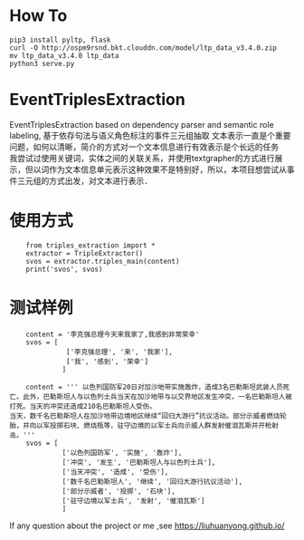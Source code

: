 # How To

```
pip3 install pyltp, flask
curl -O http://ospm9rsnd.bkt.clouddn.com/model/ltp_data_v3.4.0.zip
mv ltp_data_v3.4.0 ltp_data
python3 serve.py
```

# EventTriplesExtraction
   EventTriplesExtraction based on dependency parser and semantic role labeling, 基于依存句法与语义角色标注的事件三元组抽取
   文本表示一直是个重要问题，如何以清晰，简介的方式对一个文本信息进行有效表示是个长远的任务  
   我尝试过使用关键词，实体之间的关联关系，并使用textgrapher的方式进行展示，但以词作为文本信息单元表示这种效果不是特别好，所以，本项目想尝试从事件三元组的方式出发，对文本进行表示．

# 使用方式

        from triples_extraction import *
        extractor = TripleExtractor()
        svos = extractor.triples_main(content)
        print('svos', svos)

# 测试样例
        content = '李克强总理今天来我家了,我感到非常荣幸'
        svos = [
                  ['李克强总理', '来', '我家'],
                  ['我', '感到', '荣幸']
                 ]

        content = ''' 以色列国防军20日对加沙地带实施轰炸，造成3名巴勒斯坦武装人员死亡。此外，巴勒斯坦人与以色列士兵当天在加沙地带与以交界地区发生冲突，一名巴勒斯坦人被打死。当天的冲突还造成210名巴勒斯坦人受伤。
    当天，数千名巴勒斯坦人在加沙地带边境地区继续“回归大游行”抗议活动。部分示威者燃烧轮胎，并向以军投掷石块、燃烧瓶等，驻守边境的以军士兵向示威人群发射催泪瓦斯并开枪射击。'''
        svos = [
                 ['以色列国防军', '实施', '轰炸'],
                 ['冲突', '发生', '巴勒斯坦人与以色列士兵'],
                 ['当天冲突', '造成', '受伤'],
                 ['数千名巴勒斯坦人', '继续', '回归大游行抗议活动'],
                 ['部分示威者', '投掷', '石块'],
                 ['驻守边境以军士兵', '发射', '催泪瓦斯']
                 ]

If any question about the project or me ,see https://liuhuanyong.github.io/
